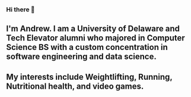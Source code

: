 ### Hi there 👋
##
## I'm Andrew. I am a University of Delaware and Tech Elevator alumni who majored in Computer Science BS with a custom concentration in software engineering and data science.
##
## My interests include Weightlifting, Running, Nutritional health, and video games.

